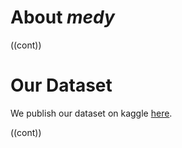 # About *medy*

((cont))

# Our Dataset 

We publish our dataset on kaggle [here](https://www.kaggle.com/cahyaasrini/openfda-human-otc-drug-labels). 

((cont))
